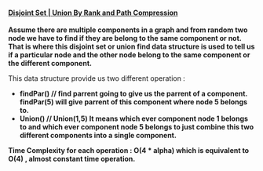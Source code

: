 #### [Disjoint Set | Union By Rank and Path Compression](https://www.youtube.com/watch?v=3gbO7FDYNFQ&list=PLgUwDviBIf0rGEWe64KWas0Nryn7SCRWw&index=24)  

**Assume there are multiple components in a graph and from random two node we have to find if they are belong to the same component or not. That is where this 
disjoint set or union find data structure is used to tell us if a particular node and the other node belong to the same component or the different component.**  

This data structure provide us two different operation :   

* **findPar()  // find parrent going to give us the parrent of a component. findPar(5) will give parrent of this component where node 5 belongs to.**     
* **Union()  // Union(1,5) It means which ever component node 1 belongs to and which ever component node 5 belongs to just combine this two different components 
into a single component.**   

**Time Complexity for each operation : O(4 * alpha) which is equivalent to O(4) , almost constant time operation.**
